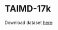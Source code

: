 # TAIMD-17k

Download dataset <a href="https://unibrightonac-my.sharepoint.com/:f:/g/personal/e_a_obayemi_brighton_ac_uk/Eq9rn7rI7r1MuwwyVLxMBLwBztDyRBpsqd0YW4vTcYEHBQ">here</a>: 

